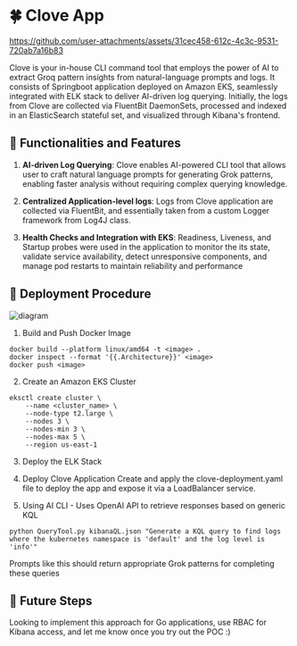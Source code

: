 # 🍀 Clove App


https://github.com/user-attachments/assets/31cec458-612c-4c3c-9531-720ab7a16b83

Clove is your in-house CLI command tool that employs the power of AI to 
extract Groq pattern insights from natural-language prompts and logs. It
consists of Springboot application deployed on Amazon EKS, seamlessly 
integrated with ELK stack to deliver AI-driven log querying. Initially, the logs
from Clove are collected via FluentBit DaemonSets, processed and indexed in 
an ElasticSearch stateful set, and visualized through Kibana's frontend. 

## 🩵 Functionalities and Features
1. **AI-driven Log Querying**:
Clove enables AI-powered CLI tool that allows user to craft natural language
prompts for generating Grok patterns, enabling faster analysis without 
requiring complex querying knowledge. 

2. **Centralized Application-level logs**:
Logs from Clove application are collected via FluentBit, and essentially taken 
from a custom Logger framework from Log4J class. 

3. **Health Checks and Integration with EKS**:
Readiness, Liveness, and Startup probes were used in the application to monitor the its state, validate service availability, detect unresponsive components, and manage pod restarts to maintain reliability and performance

## 🎯 Deployment Procedure
![diagram](https://github.com/user-attachments/assets/622d1f93-3230-4164-aced-38f3bd00b119)

1. Build and Push Docker Image
```
docker build --platform linux/amd64 -t <image> .
docker inspect --format '{{.Architecture}}' <image>
docker push <image>
```

2. Create an Amazon EKS Cluster
```
eksctl create cluster \
    --name <cluster_name> \
    --node-type t2.large \
    --nodes 3 \
    --nodes-min 3 \
    --nodes-max 5 \
    --region us-east-1
```

3. Deploy the ELK Stack

4. Deploy Clove Application
Create and apply the clove-deployment.yaml file to deploy the app and expose it via a LoadBalancer service.

5. Using AI CLI - Uses OpenAI API to retrieve responses based on generic KQL
```
python QueryTool.py kibanaQL.json "Generate a KQL query to find logs where the kubernetes namespace is 'default' and the log level is 'info'"
```
Prompts like this should return appropriate Grok patterns for completing these queries

## 🔮 Future Steps 
Looking to implement this approach for Go applications, use RBAC for Kibana access, and let me know once you try out the POC :)



